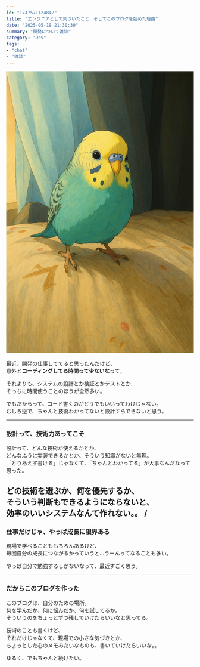 ```yaml
---
id: "1747571124842"
title: "エンジニアとして気づいたこと、そしてこのブログを始めた理由"
date: "2025-05-18 21:30:30"
summary: "開発について雑談"
category: "Dev"
tags:
- "chat"
- "雑談"
---
```






![image](https://raw.githubusercontent.com/Kim-kyuho/Kim-kyuho.github.io/master/public/blog-images/RjlGNjVGNzktRTE5.png)

最近、開発の仕事しててふと思ったんだけど、  
意外と**コーディングしてる時間って少ないな**って。

それよりも、システムの設計とか検証とかテストとか…  
そっちに時間使うことのほうが全然多い。

でもだからって、コード書くのがどうでもいいってわけじゃない。  
むしろ逆で、ちゃんと技術わかってないと設計すらできないと思う。

---

### 設計って、技術力あってこそ

設計って、どんな技術が使えるかとか、  
どんなふうに実装できるかとか、そういう知識がないと無理。  
「とりあえず書ける」じゃなくて、「ちゃんとわかってる」が大事なんだなって思った。

どの技術を選ぶか、何を優先するか、  
そういう判断もできるようにならないと、  
効率のいいシステムなんて作れない。。
/
---

### 仕事だけじゃ、やっぱ成長に限界ある

現場で学べることももちろんあるけど、  
毎回自分の成長につながるかっていうと…うーんってなることも多い。

やっぱ自分で勉強するしかないなって、最近すごく思う。

---

### だからこのブログを作った

このブログは、自分のための場所。  
何を学んだか、何に悩んだか、何を試してるか。  
そういうのをちょっとずつ残していけたらいいなと思ってる。

技術のことも書くけど、  
それだけじゃなくて、現場での小さな気づきとか、  
ちょっとした心のメモみたいなものも、書いていけたらいいな。。

ゆるく、でもちゃんと続けたい。